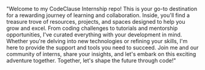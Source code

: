 "Welcome to my CodeClause Internship repo! This is your go-to destination for a rewarding journey of learning and collaboration. Inside, you'll find a treasure trove of resources, projects, and spaces designed to help you grow and excel. From coding challenges to tutorials and mentorship opportunities, I've curated everything with your development in mind. Whether you're delving into new technologies or refining your skills, I'm here to provide the support and tools you need to succeed. Join me and our community of interns, share your insights, and let's embark on this exciting adventure together. Together, let's shape the future through code!"
